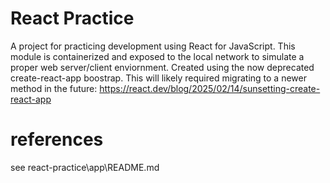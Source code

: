 # React Practice
A project for practicing development using React for JavaScript.
This module is containerized and exposed to the local network to simulate a proper web server/client enviornment.
Created using the now deprecated create-react-app boostrap. This will likely required migrating to a newer method in the future:
https://react.dev/blog/2025/02/14/sunsetting-create-react-app

# references
see react-practice\app\README.md
